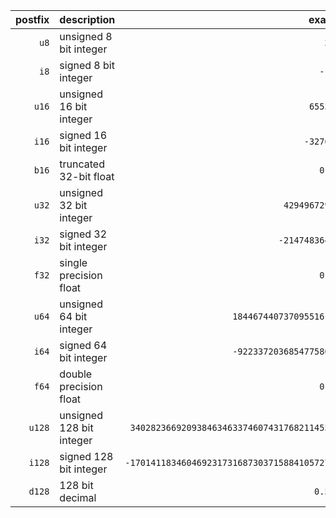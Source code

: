 | postfix | description              |                                        example |
|--------:|--------------------------|-----------------------------------------------:|
|    `u8` | unsigned 8 bit integer   |                                        `255u8` |
|    `i8` | signed 8 bit integer     |                                       `-127i8` |
|   `u16` | unsigned 16 bit integer  |                                     `65535u16` |
|   `i16` | signed 16 bit integer    |                                    `-32767i16` |
|   `b16` | truncated 32-bit float   |                                       `0.5f16` |
|   `u32` | unsigned 32 bit integer  |                                `4294967295u32` |
|   `i32` | signed 32 bit integer    |                               `-2147483647i32` |
|   `f32` | single precision float   |                                       `0.5f32` |
|   `u64` | unsigned 64 bit integer  |                      `18446744073709551615u64` |
|   `i64` | signed 64 bit integer    |                      `-9223372036854775807i64` |
|   `f64` | double precision float   |                                       `0.5f64` |
|  `u128` | unsigned 128 bit integer |  `340282366920938463463374607431768211455u128` |
|  `i128` | signed 128 bit integer   | `-170141183460469231731687303715884105727i128` |
|  `d128` | 128 bit decimal          |                                      `0.5d128` |
